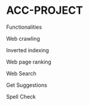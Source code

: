# ACC-PROJECT
Functionalities

Web crawling

Inverted indexing

Web page ranking

Web Search

Get Suggestions

Spell Check


